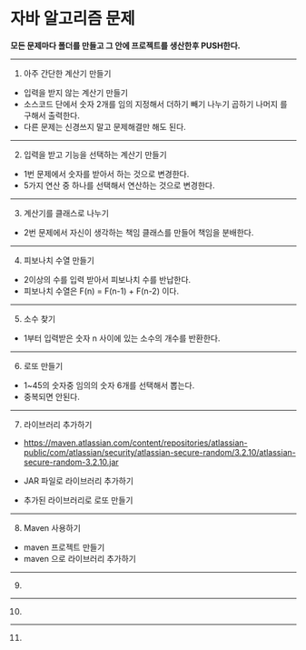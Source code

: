 자바 알고리즘 문제
==

**모든 문제마다 폴더를 만들고 그 안에 프로젝트를 생산한후 PUSH한다.**

---
1. 아주 간단한 계산기 만들기
 - 입력을 받지 않는 계산기 만들기
 - 소스코드 단에서 숫자 2개를 임의 지정해서 더하기 빼기 나누기 곱하기 나머지 를 구해서 출력한다.
 - 다른 문제는 신경쓰지 말고 문제해결만 해도 된다.

---
2. 입력을 받고 기능을 선택하는 계산기 만들기
  - 1번 문제에서 숫자를 받아서 하는 것으로 변경한다.
  - 5가지 연산 중 하나를 선택해서 연산하는 것으로 변경한다.

---
3. 계산기를 클래스로 나누기
  - 2번 문제에서 자신이 생각하는 책임 클래스를 만들어 책임을 분배한다.

---
4. 피보나치 수열 만들기
  - 2이상의 수를 입력 받아서 피보나치 수를 반납한다.
  - 피보나치 수열은  F(n) = F(n-1) + F(n-2) 이다.

---
5. 소수 찾기
  - 1부터 입력받은 숫자 n 사이에 있는 소수의 개수를 반환한다.

---
6. 로또 만들기
  - 1~45의 숫자중 임의의 숫자 6개를 선택해서 뽑는다.
  - 중복되면 안된다.

---
7. 라이브러리 추가하기 
 - https://maven.atlassian.com/content/repositories/atlassian-public/com/atlassian/security/atlassian-secure-random/3.2.10/atlassian-secure-random-3.2.10.jar
 
 - JAR 파일로 라이브러리 추가하기
 - 추가된 라이브러리로 로또 만들기
 
---
8. Maven 사용하기
 - maven 프로젝트 만들기
 - maven 으로 라이브러리 추가하기
 
---
9.


---
10.


---
11.

